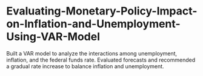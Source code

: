 # Evaluating-Monetary-Policy-Impact-on-Inflation-and-Unemployment-Using-VAR-Model
Built a VAR model to analyze the interactions among unemployment, inflation, and the federal funds rate. Evaluated forecasts and recommended a gradual rate increase to balance inflation and unemployment.

